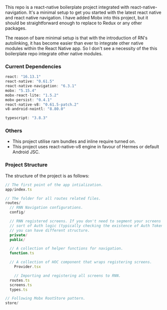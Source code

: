 This repo is a react-native boilerplate project integrated with react-native-navigation.
It's a minimal setup to get you started with the latest react native and react native navigation. I have added
Mobx into this project, but it should be straightforward enough to replace to Redux or any other packages.

The reason of bare minimal setup is that with the introduction of RN's autolinking, it has become easier than ever to integrate other native modules within the React Native app. So I don't see a necessity of the this boilerplate repo integrate other native modules.

### Current Dependencies

```js
react: "16.13.1"
react-native: "0.61.5"
react-native-navigation: "6.3.1"
mobx: "5.15.4"
mobx-react-lite: "1.5.2"
mobx-persist: "0.4.1"
react-native-v8: "0.61.5-patch.2"
v8-android-nointl: "8.80.0"

typescript: "3.8.3"
```

### Others

- This project utilise ram bundles and inline require turned on.
- This project uses react-native-v8 engine in favour of Hermes or default Android JSC.

### Project Structure

The structure of the project is as follows:

```js
// The first point of the app intialization.
app/index.ts

// The folder for all routes related files.
routes/
  // RNN Navigation configurations.
  config/

  // RNN registered screens. If you don't need to segment your screens with some
  // sort of Auth logic (typically checking the existence of Auth Token in private screens),
  // you can have different structure.
  private/
  public/

  // A collection of helper functions for navigation.
  function.ts

  // A collection of HOC component that wraps registering screens.
	Provider.tsx

	// Importing and registering all screens to RNN.
  routes.ts
  screens.ts
  types.ts

// Following Mobx RootStore pattern.
store/
```
